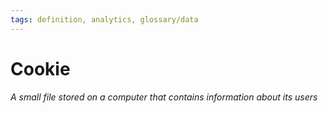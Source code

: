 ```yaml
---
tags: definition, analytics, glossary/data
---
```

#  Cookie
*A small file stored on a computer that contains information about its users*